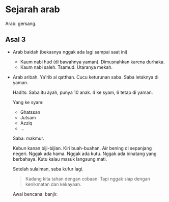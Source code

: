 # Sejarah arab

Arab: gersang.

## Asal 3

- Arab baidah (bekasnya nggak ada lagi sampai saat ini)

  - Kaum nabi hud (di bawahnya yaman). Dimusnahkan karena durhaka.
  - Kaum nabi saleh. Tsamud. Utaranya mekah.
  
- Arab aribah. Ya'rib al qatthan. Cucu keturunan saba. Saba letaknya di yaman.

  Hadits: Saba itu ayah, punya 10 anak. 4 ke syam, 6 tetap di yaman.
  
  Yang ke syam:
  
  - Ghatssan
  - Jutsam
  - Azziq
  - ...
  
  Saba: makmur.

  Kebun kanan biji-bijian. Kiri buah-buahan. Air bening di sepanjang negeri. Nggak ada hama. Nggak ada kutu. Nggak ada binatang yang berbahaya. Kutu kalau masuk langsung mati.
  
  Setelah sulaiman, saba kufur lagi.
  
  > Kadang kita tahan dengan cobaan. Tapi nggak siap dengan kenikmatan dan kekayaan.
  
  Awal bencana: banjir.